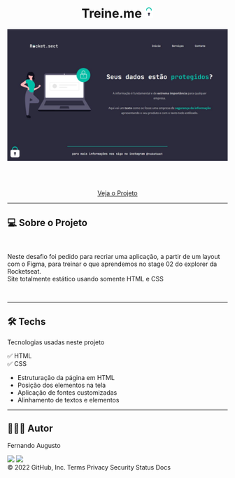 <h1 align="center">Treine.me   <img width="20" src="./images/padlock.svg"></h1>


<p text  align="center"> 
<img width="800" src= "./images/projeto.jpg"> 
</p>


<br><br>
<p align="center"> 
    <a href="https://fernandoaugustodev.github.io/Treine.me/" target="_blank" >Veja o Projeto</a>
</p>
<hr>

## 💻 Sobre o Projeto
<br>


<p>
  Neste desafio foi pedido para recriar uma aplicação, a partir de um layout com o Figma, para treinar o que aprendemos no stage 02 do explorer da Rocketseat. <br> 
  Site totalmente estático usando somente HTML e CSS
</p>

<br>
<hr>

## 🛠 Techs

Tecnologias usadas neste projeto

✅ HTML <br>
✅ CSS
   - Estruturação da página em HTML
   - Posição dos elementos na tela
   - Aplicação de fontes customizadas
   - Alinhamento de textos e elementos
---

## 👨🏼‍💻 Autor

Fernando Augusto 

 <a href = "mailto:fernandoaugusto883@gmail.com"><img src="https://img.shields.io/badge/-Gmail-%23333?style=for-the-badge&logo=gmail&logoColor=white"        target="_blank"></a>
 <a href="https://www.linkedin.com/in/fernando-augusto-a4ab42164/" target="_blank"><img src="https://img.shields.io/badge/-LinkedIn-%230077B5?style=for-the-badge&logo=linkedin&logoColor=white" target="_blank"></a> 
<br>
© 2022 GitHub, Inc.
Terms Privacy Security Status Docs
